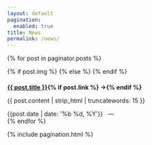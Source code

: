 ```yaml
---
layout: default
pagination:
  enabled: true
title: News
permalink: /news/
---
```

{% for post in paginator.posts %}
<article class="post">
  {% if post.img %}
    <a class="post-thumbnail" style="background-image: url({{"/assets/news/img/" | prepend: site.baseurl | append : post.img}})" href="{{post.url | prepend: site.baseurl}}"></a>
  {% else %}
  {% endif %}
  <div class="post-content">
    <h2 class="post-title"; style="font-size:100%"><a href="{% if post.link %}{{post.link}}{% else %}{{ post.url| prepend: site.baseurl}}{% endif %}">{{ post.title }}</a>{% if post.link %}<span class="link-arrow"> &rarr;</span>{% endif %}</h2>
    <p>{{ post.content | strip_html | truncatewords: 15 }}</p>
    <span class="post-date">{{post.date | date: '%b %d, %Y'}}&nbsp;&nbsp;&nbsp;—&nbsp;</span>
  </div>
</article>
{% endfor %}

{% include pagination.html %}